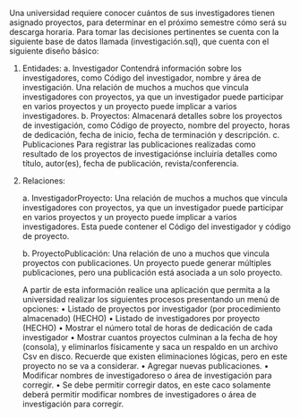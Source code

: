 Una universidad requiere conocer cuántos de sus investigadores tienen asignado
proyectos, para determinar en el próximo semestre cómo será su descarga horaria.
Para tomar las decisiones pertinentes se cuenta con la siguiente base de datos
llamada (investigación.sql), que cuenta con el siguiente diseño básico:

1. Entidades:
   a. Investigador
   Contendrá información sobre los investigadores, como Código del investigador, nombre
   y área de investigación.
   Una relación de muchos a muchos que vincula investigadores con proyectos, ya que un
   investigador puede participar en varios proyectos y un proyecto puede implicar a varios
   investigadores.
   b. Proyectos:
   Almacenará detalles sobre los proyectos de investigación, como Código de proyecto,
   nombre del proyecto, horas de dedicación, fecha de inicio, fecha de terminación y
   descripción.
   c. Publicaciones 
   Para registrar las publicaciones realizadas como resultado de los proyectos de
   investigaciónse incluiría detalles como título, autor(es), fecha de publicación,
   revista/conferencia.

2. Relaciones:
   
   a. InvestigadorProyecto: Una relación de muchos a muchos que vincula
   investigadores con proyectos, ya que un investigador puede participar en
   varios proyectos y un proyecto puede implicar a varios investigadores. Esta
   puede contener el Código del investigador y código de proyecto.
   
   b. ProyectoPublicación: Una relación de uno a muchos que vincula
   proyectos con publicaciones. Un proyecto puede generar múltiples
   publicaciones, pero una publicación está asociada a un solo proyecto.
   
   A partir de esta información realice una aplicación que permita a la
   universidad realizar los siguientes procesos presentando un menú de
   opciones:
   • Listado de proyectos por investigador (por procedimiento almacenado) (HECHO)
   • Listado de investigadores por proyecto (HECHO) 
   • Mostrar el número total de horas de dedicación de cada investigador
   • Mostrar cuantos proyectos culminan a la fecha de hoy (consola), y eliminarlos
   físicamente y saca un respaldo en un archivo Csv en disco.
   Recuerde que existen eliminaciones lógicas, pero en este proyecto no se va a
   considerar.
   • Agregar nuevas publicaciones.
   • Modificar nombres de investigadoreso o área de investigación para corregir.
   • Se debe permitir corregir datos, en este caco solamente deberá permitir
   modificar nombres de investigadores o área de investigación para corregir.